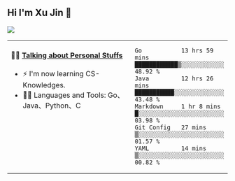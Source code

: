 
## Hi I'm Xu Jin 👋
![](https://komarev.com/ghpvc/?username=jiayouxujin&color=brightgreen&label=PROFILE+VIEWS)



<table align="center">
<tr>
<td valign="top" width="60%">

#### 🏋️‍♀️ <a href="https://github.com/jiayouxujin" target="_blank">Talking about Personal Stuffs</a>
<!-- recent_releases starts -->

- ⚡  I'm now learning CS-Knowledges.  
- 🏊‍♂️ Languages and Tools: Go、Java、Python、C
<!-- recent_releases ends -->
</td>
<td>
 
<!--START_SECTION:waka-->
```text
Go           13 hrs 59 mins  ████████████▒░░░░░░░░░░░░   48.92 % 
Java         12 hrs 26 mins  ███████████░░░░░░░░░░░░░░   43.48 % 
Markdown     1 hr 8 mins     █░░░░░░░░░░░░░░░░░░░░░░░░   03.98 % 
Git Config   27 mins         ▒░░░░░░░░░░░░░░░░░░░░░░░░   01.57 % 
YAML         14 mins         ▒░░░░░░░░░░░░░░░░░░░░░░░░   00.82 % 
```
<!--END_SECTION:waka-->
 
</td>
</tr>
</table>





